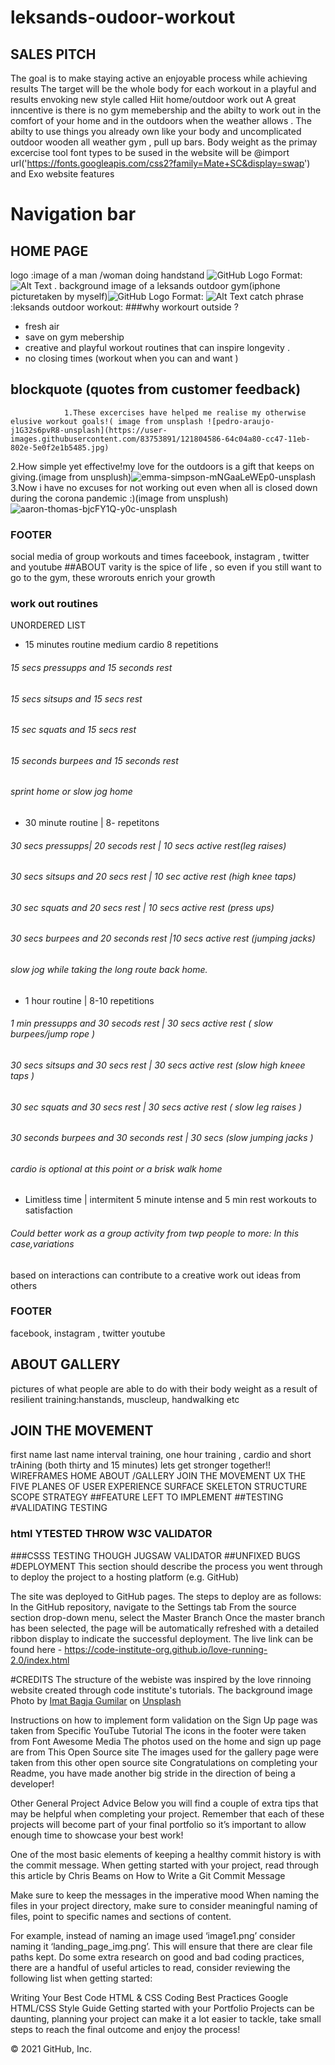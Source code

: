 # leksands-oudoor-workout
## SALES PITCH
The goal is to make staying active an enjoyable process while achieving results
The target will be the whole body for each workout in a playful and results envoking new style called Hiit home/outdoor work out 
A great inncentive is there is no gym memebership and the abilty to work out in the comfort of your home  and in the outdoors when the weather allows .
The abilty to use things you already own like your body   and uncomplicated outdoor wooden all weather gym , pull up bars.
Body weight as the primay excercise tool 
font types to be sused in the website will be 
@import url('https://fonts.googleapis.com/css2?family=Mate+SC&display=swap') and Exo
website features
# Navigation bar       
## HOME PAGE
logo :image of a man /woman doing handstand ![GitHub Logo](/images/logo.png)
Format: ![Alt Text](url)
. background image  of a  leksands outdoor gym(iphone picturetaken by myself)![GitHub Logo](/images/logo.png)
Format: ![Alt Text](url)
catch phrase :leksands outdoor workout:
###why workourt outside ?
 
* fresh air 
* save on gym mebership
* creative and  playful workout routines that can inspire longevity .
* no closing times (workout when you can and want )
 ## blockquote (quotes from customer feedback)
                1.These excercises have helped me realise my otherwise elusive workout goals!( image from unsplash ![pedro-araujo-j1G32s6pvR8-unsplash](https://user-images.githubusercontent.com/83753891/121804586-64c04a80-cc47-11eb-802e-5e0f2e1b5485.jpg)
2.How simple yet effective!my love for the outdoors is a gift that keeps on giving.(image from unsplush)![emma-simpson-mNGaaLeWEp0-unsplash](https://user-images.githubusercontent.com/83753891/121804604-7dc8fb80-cc47-11eb-9202-f27ef9437b05.jpg)
3.Now i have no excuses for not working out even when all is closed down during the corona pandemic :)(image from unsplush)![aaron-thomas-bjcFY1Q-y0c-unsplash](https://user-images.githubusercontent.com/83753891/121804670-def0cf00-cc47-11eb-95b4-33e9f3babf3f.jpg)


            
 ### FOOTER 
 social media of  group workouts and times 
 faceebook, instagram , twitter  and youtube
##ABOUT
varity is the spice of life , so even if you still want to go to the gym, these wrorouts enrich your growth
### work out routines
UNORDERED LIST 
 * 15 minutes routine medium cardio 8 repetitions
 ###### 15 secs pressupps and 15 seconds rest 
 ###### 15 secs sitsups and 15 secs rest 
 ###### 15 sec squats and 15 secs rest 
 ###### 15 seconds burpees and 15 seconds rest 
 ###### sprint home or slow jog home
 * 30 minute routine | 8- repetitons
 ###### 30 secs pressupps| 20 secods rest | 10 secs active rest(leg raises) 
 ###### 30 secs sitsups and 20 secs rest | 10 sec active rest (high knee taps)
 ###### 30 sec squats and 20 secs rest   | 10 secs active rest (press ups)
 ###### 30 secs burpees and 20 seconds rest |10 secs active rest (jumping  jacks)
 ###### slow jog  while taking the long route back home.
 * 1 hour routine | 8-10 repetitions
  ###### 1 min pressupps and 30 secods rest | 30 secs active rest ( slow burpees/jump rope )
 ###### 30 secs sitsups and 30 secs rest | 30 secs  active rest (slow high kneee taps )
 ###### 30 sec squats and 30 secs rest | 30 secs active rest ( slow leg raises )
 ###### 30 seconds burpees and 30 seconds rest | 30 secs (slow jumping jacks )
 ###### cardio is optional at this point or a brisk walk home 
 
 * Limitless time | intermitent 5 minute intense and 5 min rest workouts to satisfaction
 ###### Could better work as a group activity from twp people to more: In this case,variations 
 based on interactions can contribute to a creative work out ideas from others  

 
 ### FOOTER 
 facebook, instagram , twitter youtube
 
  ## ABOUT GALLERY 
   pictures of what people are able to do with their body weight as a result of resilient training:hanstands, muscleup, handwalking etc
  ## JOIN THE MOVEMENT
   first name 
    last name 
    interval training, one hour training , cardio and short trAining (both thirty and 15 minutes)
    lets get stronger together!!
       WIREFRAMES 
   HOME 
   ABOUT /GALLERY 
   JOIN THE MOVEMENT
   UX  THE FIVE PLANES OF USER EXPERIENCE
   SURFACE 
   SKELETON 
   STRUCTURE 
   SCOPE
   STRATEGY
   ##FEATURE LEFT TO IMPLEMENT 
   ##TESTING
   #VALIDATING TESTING
   ### html YTESTED THROW W3C VALIDATOR
   ###CSSS TESTING THOUGH JUGSAW VALIDATOR
   ##UNFIXED BUGS
   #DEPLOYMENT
 This section should describe the process you went through to deploy the project to a hosting platform (e.g. GitHub)

The site was deployed to GitHub pages. The steps to deploy are as follows:
In the GitHub repository, navigate to the Settings tab
From the source section drop-down menu, select the Master Branch
Once the master branch has been selected, the page will be automatically refreshed with a detailed ribbon display to indicate the successful deployment.
The live link can be found here - https://code-institute-org.github.io/love-running-2.0/index.html
   
 
 #CREDITS
 The structure of the webiste was inspired by the love rinnoing website created through code institute's tutorials.
 The background image  Photo by <a href="https://unsplash.com/@imatbagjagumilar?utm_source=unsplash&utm_medium=referral&utm_content=creditCopyText">Imat Bagja Gumilar</a> on <a href="https://unsplash.com/s/photos/forest?utm_source=unsplash&utm_medium=referral&utm_content=creditCopyText">Unsplash</a>
  
Instructions on how to implement form validation on the Sign Up page was taken from Specific YouTube Tutorial
The icons in the footer were taken from Font Awesome
Media
The photos used on the home and sign up page are from This Open Source site
The images used for the gallery page were taken from this other open source site
Congratulations on completing your Readme, you have made another big stride in the direction of being a developer!

Other General Project Advice
Below you will find a couple of extra tips that may be helpful when completing your project. Remember that each of these projects will become part of your final portfolio so it’s important to allow enough time to showcase your best work!

One of the most basic elements of keeping a healthy commit history is with the commit message. When getting started with your project, read through this article by Chris Beams on How to Write a Git Commit Message

Make sure to keep the messages in the imperative mood
When naming the files in your project directory, make sure to consider meaningful naming of files, point to specific names and sections of content.

For example, instead of naming an image used ‘image1.png’ consider naming it ‘landing_page_img.png’. This will ensure that there are clear file paths kept.
Do some extra research on good and bad coding practices, there are a handful of useful articles to read, consider reviewing the following list when getting started:

Writing Your Best Code
HTML & CSS Coding Best Practices
Google HTML/CSS Style Guide
Getting started with your Portfolio Projects can be daunting, planning your project can make it a lot easier to tackle, take small steps to reach the final outcome and enjoy the process!

© 2021 GitHub, Inc.

